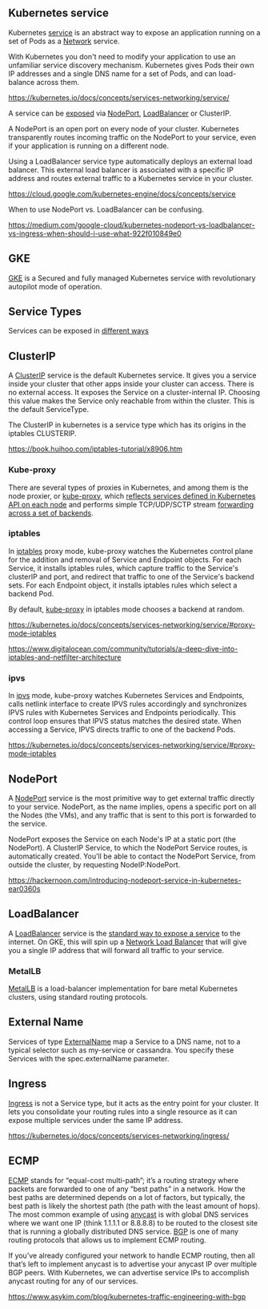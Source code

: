 ## Kubernetes  service

Kubernetes [service](https://kubernetes.io/docs/concepts/services-networking/service/) is an abstract way to expose an application running on a set of Pods as a [Network](Kubernetes-Networking) service.

With Kubernetes you don't need to modify your application to use an unfamiliar service discovery mechanism. Kubernetes gives Pods their own IP addresses and a single DNS name for a set of Pods, and can load-balance across them.

https://kubernetes.io/docs/concepts/services-networking/service/

A service can be [exposed](https://kubernetes.io/docs/concepts/services-networking/connect-applications-service/) via [NodePort](https://kubernetes.io/docs/concepts/services-networking/service/#nodeport), [LoadBalancer](https://kubernetes.io/docs/concepts/services-networking/service/#loadbalancer) or ClusterIP.

A NodePort is an open port on every node of your cluster. Kubernetes transparently routes incoming traffic on the NodePort to your service, even if your application is running on a different node.

Using a LoadBalancer service type automatically deploys an external load balancer. This external load balancer is associated with a specific IP address and routes external traffic to a Kubernetes service in your cluster.

https://cloud.google.com/kubernetes-engine/docs/concepts/service


When to use NodePort vs. LoadBalancer  can be confusing. 

https://medium.com/google-cloud/kubernetes-nodeport-vs-loadbalancer-vs-ingress-when-should-i-use-what-922f010849e0

## GKE

[GKE](GKE) is a Secured and fully managed Kubernetes service with revolutionary autopilot mode of operation.



## Service Types


Services can be exposed in [different ways](https://cloud.google.com/kubernetes-engine/docs/how-to/exposing-apps)

## ClusterIP

A [ClusterIP](https://wikipedia.org/wiki/Cluster_IP) service is the default Kubernetes service. It gives you a service inside your cluster that other apps inside your cluster can access. There is no external access. It exposes the Service on a cluster-internal IP. Choosing this value makes the Service only reachable from within the cluster. This is the default ServiceType.

The ClusterIP in kubernetes is a service type which has its origins in the iptables CLUSTERIP.  

https://book.huihoo.com/iptables-tutorial/x8906.htm

### Kube-proxy

There are several types of proxies in Kubernetes, and among them is the node proxier, or [kube-proxy](https://kubernetes.io/docs/reference/command-line-tools-reference/kube-proxy/), which [reflects services defined in Kubernetes API on each node](https://kubernetes.io/docs/reference/command-line-tools-reference/kube-proxy/)  and performs simple TCP/UDP/SCTP stream [forwarding across a set of backends](https://arthurchiao.art/blog/cracking-k8s-node-proxy/).




### iptables

In [iptables](https://en.wikipedia.org/wiki/Iptables)  proxy mode, kube-proxy watches  the Kubernetes control plane for the addition and removal of Service and Endpoint objects. For each Service, it installs iptables rules, which capture traffic to the Service's clusterIP and port, and redirect that traffic to one of the Service's backend sets. For each Endpoint object, it installs iptables rules which select a backend Pod.


By default, [kube-proxy](https://kubernetes.io/docs/concepts/overview/components/#kube-proxy) in iptables mode chooses a backend at random.

https://kubernetes.io/docs/concepts/services-networking/service/#proxy-mode-iptables


https://www.digitalocean.com/community/tutorials/a-deep-dive-into-iptables-and-netfilter-architecture

### ipvs

In [ipvs](http://www.linuxvirtualserver.org/software/ipvs.html) mode, kube-proxy watches Kubernetes Services and Endpoints, calls netlink interface to create IPVS rules accordingly and synchronizes IPVS rules with Kubernetes Services and Endpoints periodically. This control loop ensures that IPVS status matches the desired state. When accessing a Service, IPVS directs traffic to one of the backend Pods.

https://kubernetes.io/docs/concepts/services-networking/service/#proxy-mode-iptables

## NodePort

A [NodePort](   https://kubernetes.io/docs/concepts/services-networking/service/#nodeport ) service is the most primitive way to get external traffic directly to your service. NodePort, as the name implies, opens a specific port on all the Nodes (the VMs), and any traffic that is sent to this port is forwarded to the service.

NodePort exposes the Service on each Node's IP at a static port (the NodePort). A ClusterIP Service, to which the NodePort Service routes, is automatically created. You'll be able to contact the NodePort Service, from outside the cluster, by requesting NodeIP:NodePort.





https://hackernoon.com/introducing-nodeport-service-in-kubernetes-ear0360s

## LoadBalancer

A [LoadBalancer](  https://kubernetes.io/docs/concepts/services-networking/service/#loadbalancer ) service is the [standard way to expose a service](  Load-Balancer ) to the internet. On GKE, this will spin up a [Network Load Balancer](https://cloud.google.com/compute/docs/load-balancing/network/) that will give you a single IP address that will forward all traffic to your service.






### MetalLB

[MetalLB](MetalLB) is a load-balancer implementation for bare metal Kubernetes clusters, using standard routing protocols.




## External Name

Services of type [ExternalName](https://kubernetes.io/docs/concepts/services-networking/service/#externalname) map a Service to a DNS name, not to a typical selector such as my-service or cassandra. You specify these Services with the spec.externalName parameter.



## Ingress

[Ingress](Ingress)  is not a Service type, but it acts as the entry point for your cluster. It lets you consolidate your routing rules into a single resource as it can expose multiple services under the same IP address.


https://kubernetes.io/docs/concepts/services-networking/ingress/

## ECMP

[ECMP](  https://wikipedia.org/wiki/Equal-cost_multi-path_routing ) stands for “equal-cost multi-path”; it’s a routing strategy where packets are forwarded to one of any “best paths” in a network. How the best paths are determined depends on a lot of factors, but typically, the best path is likely the shortest path (the path with the least amount of hops). The most common example of using [anycast](  https://en.m.wikipedia.org/wiki/Anycast  ) is with global DNS services where we want one IP (think 1.1.1.1 or 8.8.8.8) to be routed to the closest site that is running a globally distributed DNS service. [BGP](  https://en.m.wikipedia.org/wiki/Border_Gateway_Protocol  ) is one of many routing protocols that allows us to implement ECMP routing.
 

If you’ve already configured your network to handle ECMP routing, then all that’s left to implement anycast is to advertise your anycast IP over multiple BGP peers. With Kubernetes, we can advertise service IPs to accomplish anycast routing for any of our services.

https://www.asykim.com/blog/kubernetes-traffic-engineering-with-bgp
